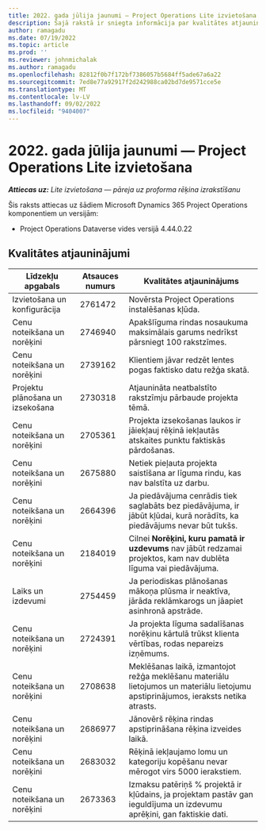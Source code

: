 ```yaml
---
title: 2022. gada jūlija jaunumi — Project Operations Lite izvietošana
description: Šajā rakstā ir sniegta informācija par kvalitātes atjauninājumiem, kas ir pieejami Microsoft Dynamics 365 Project Operations lite izvietošanas 2022. gada jūlija laidienā.
author: ramagadu
ms.date: 07/19/2022
ms.topic: article
ms.prod: ''
ms.reviewer: johnmichalak
ms.author: ramagadu
ms.openlocfilehash: 82812f0b7f172bf7386057b5684ff5ade67a6a22
ms.sourcegitcommit: 7ed8e77a92917f2d242988ca02bd7de9571cce5e
ms.translationtype: MT
ms.contentlocale: lv-LV
ms.lasthandoff: 09/02/2022
ms.locfileid: "9404007"
---
```

# <a name="whats-new-july-2022---project-operations-lite-deployment"></a>2022. gada jūlija jaunumi — Project Operations Lite izvietošana

_**Attiecas uz:** Lite izvietošana — pāreja uz proforma rēķina izrakstīšanu_

Šis raksts attiecas uz šādiem Microsoft Dynamics 365 Project Operations komponentiem un versijām:

- Project Operations Dataverse vides versijā 4.44.0.22

## <a name="quality-updates"></a>Kvalitātes atjauninājumi

| Līdzekļu apgabals | Atsauces numurs | Kvalitātes atjauninājums |
| --- | --- | --- |
| Izvietošana un konfigurācija | 2761472 | Novērsta Project Operations instalēšanas kļūda. |
| Cenu noteikšana un norēķini | 2746940 | Apakšlīguma rindas nosaukuma maksimālais garums nedrīkst pārsniegt 100 rakstzīmes. |
| Cenu noteikšana un norēķini | 2739162 | Klientiem jāvar redzēt lentes pogas faktisko datu režģa skatā. |
| Projektu plānošana un izsekošana | 2730318 | Atjaunināta neatbalstīto rakstzīmju pārbaude projekta tēmā. |
| Cenu noteikšana un norēķini | 2705361 | Projekta izsekošanas laukos ir jāiekļauj rēķinā iekļautās atskaites punktu faktiskās pārdošanas. |
| Cenu noteikšana un norēķini | 2675880 | Netiek pieļauta projekta saistīšana ar līguma rindu, kas nav balstīta uz darbu. |
| Cenu noteikšana un norēķini | 2664396 | Ja piedāvājuma cenrādis tiek saglabāts bez piedāvājuma, ir jābūt kļūdai, kurā norādīts, ka piedāvājums nevar būt tukšs. |
| Cenu noteikšana un norēķini | 2184019 | Cilnei **Norēķini, kuru pamatā ir uzdevums** nav jābūt redzamai projektos, kam nav dublēta līguma vai piedāvājuma. |
| Laiks un izdevumi | 2754459 | Ja periodiskas plānošanas mākoņa plūsma ir neaktīva, jārāda reklāmkarogs un jāapiet asinhronā apstrāde. |
| Cenu noteikšana un norēķini | 2724391 | Ja projekta līguma sadalīšanas norēķinu kārtulā trūkst klienta vērtības, rodas nepareizs izņēmums. |
| Cenu noteikšana un norēķini | 2708638 | Meklēšanas laikā, izmantojot režģa meklēšanu materiālu lietojumos un materiālu lietojumu apstiprinājumos, ieraksts netika atrasts.|
| Cenu noteikšana un norēķini | 2686977 | Jānovērš rēķina rindas apstiprināšana rēķina izveides laikā. |
| Cenu noteikšana un norēķini | 2683032 | Rēķinā iekļaujamo lomu un kategoriju kopēšanu nevar mērogot virs 5000 ierakstiem.|
| Cenu noteikšana un norēķini | 2673363 | Izmaksu patēriņš % projektā ir kļūdains, ja projektam pastāv gan ieguldījuma un izdevumu aprēķini, gan faktiskie dati. |
